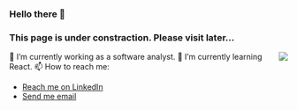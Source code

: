 ### Hello there 👋
### This page is under constraction. Please visit later...  
<img src="https://media.tenor.com/qA9u4ETE66MAAAAC/hello-there-kenobi.gif" align="right"/>
🔭 I’m currently working as a software analyst.  
🌱 I’m currently learning React.  
📫 How to reach me:  

- <a href="https://www.linkedin.com/in/enesmerdane/"> Reach me on LinkedIn </a>
- <a href="mailto:ensmerdane@gmail.com">Send me email</a>
